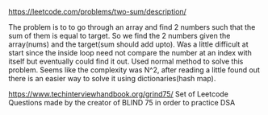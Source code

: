 https://leetcode.com/problems/two-sum/description/


The problem is to to go through an array and find 2 numbers such that the sum of them is equal to target. So we find the 2 numbers given the array(nums) and the target(sum should add upto). Was a little difficult at start since the inside loop need not compare the number at an index with itself but eventually could find it out.  Used normal method to solve this problem. Seems like the complexity was N^2, after reading a little found out there is an easier way to solve it using dictionaries(hash map).

https://www.techinterviewhandbook.org/grind75/
Set of Leetcode Questions made by the creator of BLIND 75 in order to practice DSA


